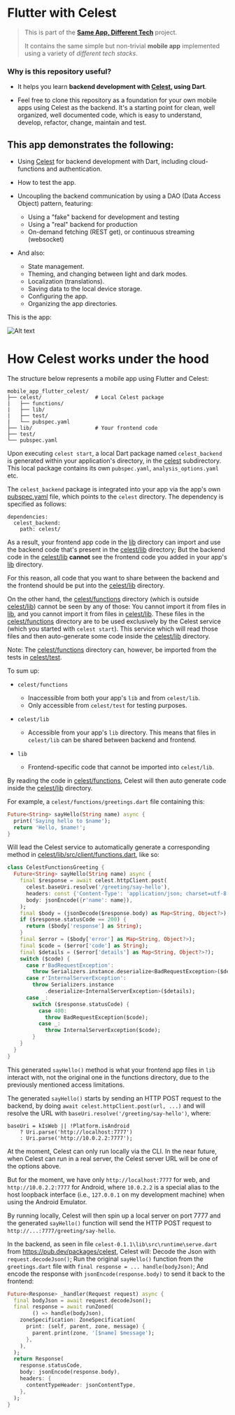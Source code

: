 # Flutter with Celest

> This is part of the <a href='https://github.com/marcglasberg/SameAppDifferentTech'>**Same App,
> Different Tech**</a> project.
>
> It contains the same simple but non-trivial **mobile app** implemented using a
> variety of *different tech stacks*.

### Why is this repository useful?

* It helps you learn **backend development with [Celest](https://celest.dev/), using Dart**.


* Feel free to clone this repository as a foundation for your own mobile apps using Celest as the
  backend. It's a starting point for clean, well organized, well documented code, which is easy to
  understand, develop, refactor, change, maintain and test.

## This app demonstrates the following:

* Using [Celest](https://celest.dev/) for backend development with Dart, including cloud-functions
  and authentication.

* How to test the app.

* Uncoupling the backend communication by using a DAO (Data Access Object) pattern, featuring:
    * Using a "fake" backend for development and testing
    * Using a "real" backend for production
    * On-demand fetching (REST get), or continuous streaming (websocket)

* And also:
    - State management.
    - Theming, and changing between light and dark modes.
    - Localization (translations).
    - Saving data to the local device storage.
    - Configuring the app.
    - Organizing the app directories.

This is the app:

![Alt text](readme_images/App_Description.png)

# How Celest works under the hood

The structure below represents a mobile app using Flutter and Celest:

```
mobile_app_flutter_celest/
├── celest/                 # Local Celest package
|   ├── functions/  
|   ├── lib/
|   ├── test/
|   └── pubspec.yaml
├── lib/                    # Your frontend code
├── test/
└── pubspec.yaml
```

Upon executing `celest start`, a local Dart package named `celest_backend` is generated within your
application's directory, in the [celest](celest) subdirectory. This local package contains
its own `pubspec.yaml`, `analysis_options.yaml` etc.

The `celest_backend` package is integrated into your app via the app's
own [pubspec.yaml](pubspec.yaml) file,
which points to the `celest` directory. The dependency is specified as follows:

```
dependencies:
  celest_backend:
    path: celest/
```

As a result, your frontend app code in the [lib](lib) directory can import and use the backend code
that's present in the [celest/lib](celest/lib) directory; But the backend code in
the [celest/lib](celest/lib) **cannot** see the frontend code you added in your app's [lib](lib)
directory.

For this reason, all code that you want to share between the backend and the frontend should be put
into the [celest/lib](celest/lib) directory.

On the other hand, the [celest/functions](celest/functions) directory (which is
outside [celest/lib](celest/lib)) cannot be seen by any of those: You cannot import it
from files in [lib](lib), and you cannot import it from files in [celest/lib](celest/lib).
These files in the [celest/functions](celest/functions) directory are to be used exclusively by the
Celest service (which you started with `celest start`). This service which will read those files and
then auto-generate some code inside the [celest/lib](celest/lib) directory.

Note: The [celest/functions](celest/functions) directory can, however, be imported from the tests in
[celest/test](celest/test).

To sum up:

* `celest/functions`
    - Inaccessible from both your app's `lib` and from `celest/lib`.
    - Only accessible from `celest/test` for testing purposes.

* `celest/lib`
    - Accessible from your app's `lib` directory. This means that files in `celest/lib` can be
      shared between backend and frontend.

* `lib`
    - Frontend-specific code that cannot be imported into `celest/lib`.

By reading the code in [celest/functions](celest/functions), Celest will then auto generate code
inside the [celest/lib](celest/lib) directory.

For example, a `celest/functions/greetings.dart` file containing this:

```dart
Future<String> sayHello(String name) async {
  print('Saying hello to $name');
  return 'Hello, $name!';
}
```

Will lead the Celest service to automatically generate a corresponding method
in [celest/lib/src/client/functions.dart](celest/lib/src/client/functions.dart), like so:

```dart
class CelestFunctionsGreeting {
  Future<String> sayHello(String name) async {
    final $response = await celest.httpClient.post(
      celest.baseUri.resolve('/greeting/say-hello'),
      headers: const {'Content-Type': 'application/json; charset=utf-8'},
      body: jsonEncode({r'name': name}),
    );
    final $body = (jsonDecode($response.body) as Map<String, Object?>);
    if ($response.statusCode == 200) {
      return ($body['response'] as String);
    }
    final $error = ($body['error'] as Map<String, Object?>);
    final $code = ($error['code'] as String);
    final $details = ($error['details'] as Map<String, Object?>?);
    switch ($code) {
      case r'BadRequestException':
        throw Serializers.instance.deserialize<BadRequestException>($details);
      case r'InternalServerException':
        throw Serializers.instance
            .deserialize<InternalServerException>($details);
      case _:
        switch ($response.statusCode) {
          case 400:
            throw BadRequestException($code);
          case _:
            throw InternalServerException($code);
        }
    }
  }
}
```

This generated `sayHello()` method is what your frontend app files in `lib` interact with,
not the original one in the functions directory, due to the previously mentioned access limitations.

The generated `sayHello()` starts by sending an HTTP POST request to the backend,
by doing `await celest.httpClient.post(url, ...)` and will resolve the URL
with `baseUri.resolve('/greeting/say-hello')`, where:

```
baseUri = kIsWeb || !Platform.isAndroid
    ? Uri.parse('http://localhost:7777')
    : Uri.parse('http://10.0.2.2:7777');
```

At the moment, Celest can only run locally via the CLI. In the near future, when Celest can run
in a real server, the Celest server URL will be one of the options above.

But for the moment, we have only `http://localhost:7777` for web, and `http://10.0.2.2:7777`
for Android, where `10.0.2.2` is a special alias to the host loopback interface
(i.e., `127.0.0.1` on my development machine) when using the Android Emulator.

By running locally, Celest will then spin up a local server on port 7777
and the generated `sayHello()` function will send the HTTP POST request
to `http://...:7777/greeting/say-hello`.

In the backend, as seen in file `celest-0.1.1\lib\src\runtime\serve.dart`
from https://pub.dev/packages/celest, Celest will: Decode the Json with `request.decodeJson()`; Run
the original `sayHello()` function from the `greetings.dart` file
with `final response = ... handle(bodyJson)`; And encode the response
with `jsonEncode(response.body)` to send it back to the frontend:

```dart
Future<Response> _handler(Request request) async {
  final bodyJson = await request.decodeJson();
  final response = await runZoned(
        () => handle(bodyJson),
    zoneSpecification: ZoneSpecification(
      print: (self, parent, zone, message) {
        parent.print(zone, '[$name] $message');
      },
    ),
  );
  return Response(
    response.statusCode,
    body: jsonEncode(response.body),
    headers: {
      contentTypeHeader: jsonContentType,
    },
  );
}
```



